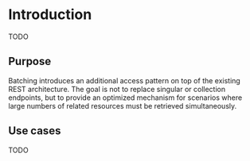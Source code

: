 # Introduction

TODO

## Purpose

Batching introduces an additional access pattern on top of the existing REST architecture. The goal is not to replace singular or collection endpoints, but to provide an optimized mechanism for scenarios where large numbers of related resources must be retrieved simultaneously.

## Use cases

TODO
